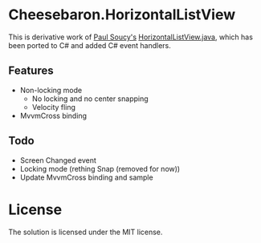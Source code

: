 Cheesebaron.HorizontalListView
==============================

This is derivative work of [Paul Soucy's](https://github.com/dinocore1) [HorizontalListView.java](https://github.com/dinocore1/DevsmartLib-Android/blob/master/devsmartlib/src/com/devsmart/android/ui/HorizontalListView.java "HorizontalListView"),
which has been ported to C# and added C# event handlers.

Features
--------
* Non-locking mode
  + No locking and no center snapping
  + Velocity fling
* MvvmCross binding

Todo
----
* Screen Changed event
* Locking mode (rething Snap (removed for now))
* Update MvvmCross binding and sample

License
=======
The solution is licensed under the MIT license.

